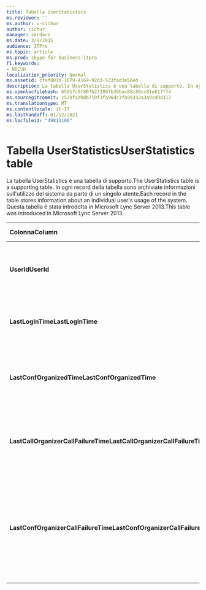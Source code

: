 ```yaml
---
title: Tabella UserStatistics
ms.reviewer: ''
ms.author: v-cichur
author: cichur
manager: serdars
ms.date: 3/9/2015
audience: ITPro
ms.topic: article
ms.prod: skype-for-business-itpro
f1.keywords:
- NOCSH
localization_priority: Normal
ms.assetid: cfaf803b-1679-4169-92d3-533fad3e56ed
description: La tabella UserStatistics è una tabella di supporto. In ogni record della tabella sono archiviate informazioni sull'utilizzo del sistema da parte di un singolo utente. Questa tabella è stata introdotta in Microsoft Lync Server 2013.
ms.openlocfilehash: 65017c9f807b272097b39bac88c80cc81e617ff4
ms.sourcegitcommit: c528fad9db719f3fa96dc3fa99332a349cd9d317
ms.translationtype: MT
ms.contentlocale: it-IT
ms.lasthandoff: 01/12/2021
ms.locfileid: "49813106"
---
```

# <a name="userstatistics-table"></a><span data-ttu-id="e339e-105">Tabella UserStatistics</span><span class="sxs-lookup"><span data-stu-id="e339e-105">UserStatistics table</span></span>
 
<span data-ttu-id="e339e-106">La tabella UserStatistics è una tabella di supporto.</span><span class="sxs-lookup"><span data-stu-id="e339e-106">The UserStatistics table is a supporting table.</span></span> <span data-ttu-id="e339e-107">In ogni record della tabella sono archiviate informazioni sull'utilizzo del sistema da parte di un singolo utente.</span><span class="sxs-lookup"><span data-stu-id="e339e-107">Each record in the table stores information about an individual user's usage of the system.</span></span> <span data-ttu-id="e339e-108">Questa tabella è stata introdotta in Microsoft Lync Server 2013.</span><span class="sxs-lookup"><span data-stu-id="e339e-108">This table was introduced in Microsoft Lync Server 2013.</span></span>
  
|<span data-ttu-id="e339e-109">**Colonna**</span><span class="sxs-lookup"><span data-stu-id="e339e-109">**Column**</span></span>|<span data-ttu-id="e339e-110">**Tipo di dati**</span><span class="sxs-lookup"><span data-stu-id="e339e-110">**Data Type**</span></span>|<span data-ttu-id="e339e-111">**Chiave/indice**</span><span class="sxs-lookup"><span data-stu-id="e339e-111">**Key/Index**</span></span>|<span data-ttu-id="e339e-112">**Dettagli**</span><span class="sxs-lookup"><span data-stu-id="e339e-112">**Details**</span></span>|
|:-----|:-----|:-----|:-----|
|<span data-ttu-id="e339e-113">**UserId**</span><span class="sxs-lookup"><span data-stu-id="e339e-113">**UserId**</span></span> <br/> |<span data-ttu-id="e339e-114">int</span><span class="sxs-lookup"><span data-stu-id="e339e-114">int</span></span>  <br/> |<span data-ttu-id="e339e-115">Principale</span><span class="sxs-lookup"><span data-stu-id="e339e-115">Primary</span></span>  <br/> |<span data-ttu-id="e339e-116">Numero univoco che identifica l'utente.</span><span class="sxs-lookup"><span data-stu-id="e339e-116">Unique number identifying this user.</span></span>  <br/> |
|<span data-ttu-id="e339e-117">**LastLogInTime**</span><span class="sxs-lookup"><span data-stu-id="e339e-117">**LastLogInTime**</span></span> <br/> |<span data-ttu-id="e339e-118">datetime</span><span class="sxs-lookup"><span data-stu-id="e339e-118">datetime</span></span>  <br/> ||<span data-ttu-id="e339e-119">Data/ora dell'ultimo accesso dell'utente.</span><span class="sxs-lookup"><span data-stu-id="e339e-119">Last time the user logged in.</span></span>  <br/> |
|<span data-ttu-id="e339e-120">**LastConfOrganizedTime**</span><span class="sxs-lookup"><span data-stu-id="e339e-120">**LastConfOrganizedTime**</span></span> <br/> |<span data-ttu-id="e339e-121">datetime</span><span class="sxs-lookup"><span data-stu-id="e339e-121">datetime</span></span>  <br/> ||<span data-ttu-id="e339e-122">Data/ora dell'ultima conferenza organizzata dall'utente.</span><span class="sxs-lookup"><span data-stu-id="e339e-122">Last time the user organized a conference.</span></span>  <br/> |
|<span data-ttu-id="e339e-123">**LastCallOrganizerCallFailureTime**</span><span class="sxs-lookup"><span data-stu-id="e339e-123">**LastCallOrganizerCallFailureTime**</span></span> <br/> |<span data-ttu-id="e339e-124">datetime</span><span class="sxs-lookup"><span data-stu-id="e339e-124">datetime</span></span>  <br/> ||<span data-ttu-id="e339e-125">Data/ora dell'ultimo errore di chiamata dell'utente.</span><span class="sxs-lookup"><span data-stu-id="e339e-125">Last time the user experienced a call failure.</span></span>  <br/> |
|<span data-ttu-id="e339e-126">**LastConfOrganizerCallFailureTime**</span><span class="sxs-lookup"><span data-stu-id="e339e-126">**LastConfOrganizerCallFailureTime**</span></span> <br/> |<span data-ttu-id="e339e-127">datetime</span><span class="sxs-lookup"><span data-stu-id="e339e-127">datetime</span></span>  <br/> ||<span data-ttu-id="e339e-128">Data/ora dell'ultimo errore di chiamata dell'utente in qualità di organizzatore di una conferenza.</span><span class="sxs-lookup"><span data-stu-id="e339e-128">Last time the user experienced a call failure as a conference organizer.</span></span>  <br/> |
   

